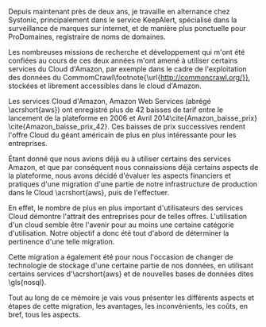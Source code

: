 Depuis maintenant près de deux ans, je travaille en alternance chez Systonic, principalement dans le service KeepAlert, spécialisé dans la surveillance de marques sur internet, 
et de manière plus ponctuelle pour ProDomaines, registraire de noms de domaines.

Les nombreuses missions de recherche et développement qui m'ont été confiées au cours de ces deux années m'ont amené à utiliser certains services du Cloud d'Amazon,
par exemple dans le cadre de l'exploitation des données du CommomCrawl\footnote{\url{http://commoncrawl.org/}}, stockées et librement accessibles dans le cloud d'Amazon.

Les services Cloud d'Amazon, Amazon Web Services (abrégé \acrshort{aws}) ont enregistré plus de 42 baisses de tarif entre le lancement de la plateforme en 2006 et Avril 2014\cite{Amazon_baisse_prix} \cite{Amazon_baisse_prix_42}.
Ces baisses de prix successives rendent l'offre Cloud du géant américain de plus en plus intéressante pour les entreprises.

Étant donné que nous avions déjà eu à utiliser certains des services Amazon, et que par conséquent nous connaissions déjà certains aspects de la plateforme,
nous avons décidé d'évaluer les aspects financiers et pratiques d'une migration d'une partie de notre infrastructure de production dans le Cloud \acrshort{aws}, puis de l'effectuer.

En effet, le nombre de plus en plus important d'utilisateurs des services Cloud démontre l'attrait des entreprises pour de telles offres.
L'utilisation d'un cloud semble être l'avenir pour au moins une certaine catégorie d'utilisation.
Notre objectif a donc été tout d'abord de déterminer la pertinence d'une telle migration.

Cette migration a également été pour nous l'occasion de changer de technologie de stockage d'une certaine partie de nos données,
en utilisant certains services d'\acrshort{aws} et de nouvelles bases de données dites \gls{nosql}.

Tout au long de ce mémoire je vais vous présenter les différents aspects et étapes de cette migration, les avantages, les inconvénients, les coûts, en bref, tous les aspects.
